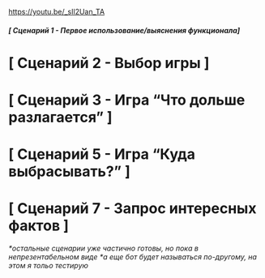 https://youtu.be/_sIl2Uan_TA
##### [ Сценарий 1 - Первое использование/выяснения функционала]
# [ Сценарий 2 - Выбор игры ]
# [ Сценарий 3 - Игра “Что дольше разлагается” ] 
# [ Сценарий 5 - Игра “Куда выбрасывать?” ]
# [ Сценарий 7 - Запрос интересных фактов ]

_*остальные сценарии уже частично готовы, но пока в непрезентабельном виде_
_*а еще бот будет называться по-другому, на этом я тольо тестирую_

